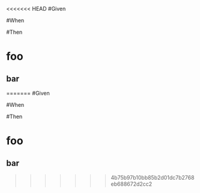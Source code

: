 <<<<<<< HEAD
#Given

#When

#Then

foo
===

bar
---
=======
#Given

#When

#Then

foo
===

bar
---
>>>>>>> 4b75b97b10bb85b2d01dc7b2768eb688672d2cc2
